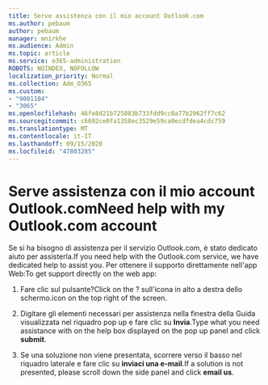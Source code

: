 ```yaml
---
title: Serve assistenza con il mio account Outlook.com
ms.author: pebaum
author: pebaum
manager: mnirkhe
ms.audience: Admin
ms.topic: article
ms.service: o365-administration
ROBOTS: NOINDEX, NOFOLLOW
localization_priority: Normal
ms.collection: Adm_O365
ms.custom:
- "9001104"
- "3065"
ms.openlocfilehash: 46fe8d21b725083b733fdd9cc0a77b2962ff7c62
ms.sourcegitcommit: c6692ce0fa1358ec3529e59ca0ecdfdea4cdc759
ms.translationtype: MT
ms.contentlocale: it-IT
ms.lasthandoff: 09/15/2020
ms.locfileid: "47803285"
---
```

# <a name="need-help-with-my-outlookcom-account"></a><span data-ttu-id="c9a43-102">Serve assistenza con il mio account Outlook.com</span><span class="sxs-lookup"><span data-stu-id="c9a43-102">Need help with my Outlook.com account</span></span>

<span data-ttu-id="c9a43-103">Se si ha bisogno di assistenza per il servizio Outlook.com, è stato dedicato aiuto per assisterla.</span><span class="sxs-lookup"><span data-stu-id="c9a43-103">If you need help with the Outlook.com service, we have dedicated help to assist you.</span></span> <span data-ttu-id="c9a43-104">Per ottenere il supporto direttamente nell'app Web:</span><span class="sxs-lookup"><span data-stu-id="c9a43-104">To get support directly on the web app:</span></span> 

1. <span data-ttu-id="c9a43-105">Fare clic sul pulsante?</span><span class="sxs-lookup"><span data-stu-id="c9a43-105">Click on the ?</span></span> <span data-ttu-id="c9a43-106">sull'icona in alto a destra dello schermo.</span><span class="sxs-lookup"><span data-stu-id="c9a43-106">icon on the top right of the screen.</span></span> 

2. <span data-ttu-id="c9a43-107">Digitare gli elementi necessari per assistenza nella finestra della Guida visualizzata nel riquadro pop up e fare clic su **Invia**.</span><span class="sxs-lookup"><span data-stu-id="c9a43-107">Type what you need assistance with on the help box displayed on the pop up panel and click **submit**.</span></span> 

3. <span data-ttu-id="c9a43-108">Se una soluzione non viene presentata, scorrere verso il basso nel riquadro laterale e fare clic su **inviaci una e-mail**.</span><span class="sxs-lookup"><span data-stu-id="c9a43-108">If a solution is not presented, please scroll down the side panel and click **email us**.</span></span>
